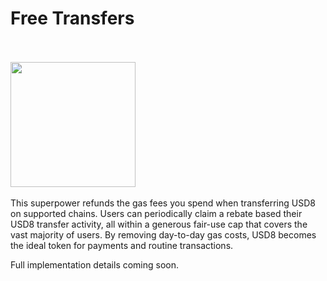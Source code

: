 
# Free Transfers  
<br/><br/><img src="http://usd8.finance/assets/power-transfer.png" width="200px" /><br/><br/>
This superpower refunds the gas fees you spend when transferring USD8 on supported chains. Users can periodically claim a rebate based their USD8 transfer activity, all within a generous fair-use cap that covers the vast majority of users. By removing day-to-day gas costs, USD8 becomes the ideal token for payments and routine transactions.

Full implementation details coming soon.